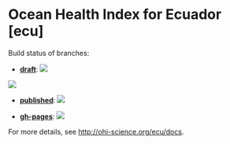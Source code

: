 # Ocean Health Index for Ecuador [ecu]

Build status of branches:

- [**draft**](https://github.com/OHI-Science/ecu/tree/draft): [![](https://travis-ci.org/OHI-Science/ecu/svg?branch=draft)](https://travis-ci.org/OHI-Science/ecu/branches)

![](https://api.travis-ci.org/OHI-Science/ecu.svg?branch=draft)

- [**published**](https://github.com/OHI-Science/ecu/tree/published): [![](https://travis-ci.org/OHI-Science/ecu/svg?branch=published)](https://travis-ci.org/OHI-Science/ecu/branches)

- [**gh-pages**](https://github.com/OHI-Science/ecu/tree/gh-pages): [![](https://travis-ci.org/OHI-Science/ecu/svg?branch=gh-pages)](https://travis-ci.org/OHI-Science/ecu/branches)

For more details, see http://ohi-science.org/ecu/docs.
